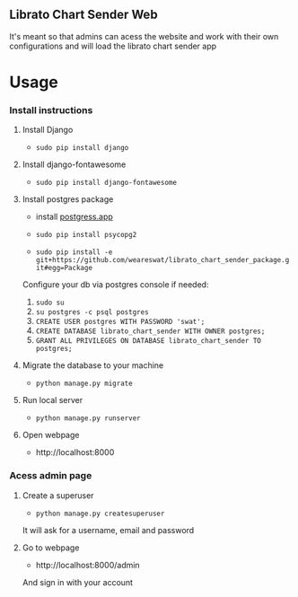 ## Librato Chart Sender Web

It's meant so that admins can acess the website and work with their own configurations and will load the librato chart sender app


# Usage

### Install instructions
1. Install Django

    * ```sudo pip install django```

2. Install django-fontawesome

    * ```sudo pip install django-fontawesome```

3. Install postgres package

	* install [postgress.app](http://postgresapp.com/)	

	* ```sudo pip install psycopg2```
	
	* ```sudo pip install -e git+https://github.com/weareswat/librato_chart_sender_package.git#egg=Package```

	Configure your db via postgres console if needed:
	
	1. ```sudo su ```
	2. ```su postgres -c psql postgres```
	3. ```CREATE USER postgres WITH PASSWORD 'swat';```
	4. ```CREATE DATABASE librato_chart_sender WITH OWNER postgres;```
	5. ```GRANT ALL PRIVILEGES ON DATABASE librato_chart_sender TO postgres;```
	
    
4. Migrate the database to your machine

    * ```python manage.py migrate```

4. Run local server

    * ```python manage.py runserver``` 

5. Open webpage

    * http://localhost:8000
    
### Acess admin page

1. Create a superuser

    * ```python manage.py createsuperuser```
    
    It will ask for a username, email and password
    
2. Go to webpage

    * http://localhost:8000/admin
    
    And sign in with your account


